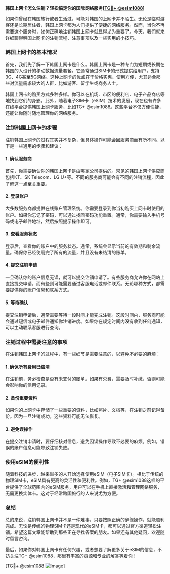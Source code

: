 **韩国上网卡怎么注销？轻松搞定你的国际网络服务[[TG💪+ @esim1088](https://t.me/s/esim1088)]**

如果你曾经在韩国旅行或者生活过，可能对韩国的上网卡并不陌生。无论是临时游客还是长期居住者，韩国上网卡都为人们提供了便捷的网络服务。然而，当你不再需要这个服务时，如何正确地注销韩国上网卡就显得尤为重要了。今天，我们就来详细聊聊韩国上网卡的注销流程、注意事项以及一些实用的小技巧。

### 韩国上网卡的基本情况

首先，我们先了解一下韩国上网卡是什么。韩国上网卡是一种专门为短期或长期在韩国的人设计的移动数据流量套餐。它通常通过SIM卡的形式提供给用户，支持3G、4G甚至5G网络。这种上网卡的优点在于价格实惠、使用方便，尤其适合那些对流量需求较大的人群，比如游客、留学生或商务人士。

韩国上网卡的购买方式多种多样。你可以在机场、市区的便利店、电子产品商店等地找到它们的身影。此外，随着电子SIM卡（eSIM）技术的发展，现在也有许多在线平台提供韩国上网卡服务，比如TG+ @esim1088。这些平台不仅方便快捷，还能让你随时随地管理你的网络服务。

### 注销韩国上网卡的步骤

注销韩国上网卡的过程其实并不复杂，但具体操作可能会因服务商而有所不同。以下是一些通用的步骤和建议：

#### 1. 确认服务商

首先，你需要确认你的韩国上网卡是由哪家公司提供的。常见的韩国上网卡供应商包括KT、SK Telecom、LG U+等。不同的服务商可能会有不同的注销流程，因此了解这一点至关重要。

#### 2. 登录账户

大多数服务商都提供在线账户管理系统。你需要登录到你当初购买上网卡时使用的账户。如果你忘记了密码，可以通过找回密码功能重置。通常，你需要输入手机号码或电子邮件地址，然后按照提示操作即可。

#### 3. 查看服务状态

登录后，查看你的账户中的服务状态。通常，系统会显示当前的有效期和剩余流量。确保你已经使用完了所有的流量，并且没有未结清的账单。

#### 4. 提交注销申请

一旦确认你的账户信息无误，就可以提交注销申请了。有些服务商允许你在网站上直接提交申请，而有些则可能需要通过客服电话或邮件联系。无论哪种方式，都需要提供你的账户信息和联系方式。

#### 5. 等待确认

提交注销申请后，通常需要等待一段时间才能完成注销。这段时间内，服务商可能会通过短信或电子邮件通知你注销进度。如果你在规定时间内没有收到任何通知，可以主动联系客服进行查询。

### 注销过程中需要注意的事项

在注销韩国上网卡的过程中，有一些细节是需要注意的，以避免不必要的麻烦：

#### 1. 确保所有费用已结清

在注销前，务必检查是否有未支付的账单。如果有欠费，需要及时补缴，否则可能会影响你的信用记录。

#### 2. 备份重要资料

如果你的上网卡中存储了一些重要的资料，比如照片、文档等，在注销之前记得备份。因为一旦注销成功，这些资料可能无法恢复。

#### 3. 避免误操作

在提交注销申请时，要仔细核对信息，避免因误操作导致不必要的麻烦。例如，错误的账户信息可能导致注销失败。

### 使用eSIM的便利性

随着科技的进步，越来越多的人开始选择使用eSIM（电子SIM卡）。相比于传统的物理SIM卡，eSIM具有更高的灵活性和便利性。例如，TG+ @esim1088这样的平台提供了全球范围内的eSIM服务，用户可以在手机上直接激活和管理网络服务，无需更换实体卡。这对于经常跨国旅行的人来说尤为方便。

### 总结

总的来说，注销韩国上网卡并不是一件难事，只要按照正确的步骤操作，就能顺利完成。无论是传统的物理SIM卡还是现代的eSIM卡，都可以通过官方渠道轻松注销。希望这篇文章能帮助到那些正在寻找答案的朋友。如果还有其他疑问，欢迎随时留言咨询。

最后，如果你对韩国上网卡有任何兴趣，或者想要了解更多关于eSIM的信息，不妨关注TG+ @esim1088，那里有丰富的资源和专业的解答等着你！

[[TG💪+ @esim1088](https://t.me/s/esim1088) ![Image](https://i.postimg.cc/4NQfJmqS/Snipaste-2025-05-13-00-14-12.png)]